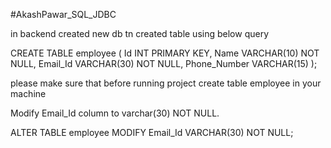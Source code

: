 #AkashPawar_SQL_JDBC

in backend 
created new db
tn
created table using below query

CREATE TABLE employee (
    Id INT PRIMARY KEY,
    Name VARCHAR(10) NOT NULL,
    Email_Id VARCHAR(30) NOT NULL,
    Phone_Number VARCHAR(15)
);


please make sure that before running project create table employee in your machine

Modify Email_Id column to varchar(30) NOT NULL.

ALTER TABLE employee
MODIFY Email_Id VARCHAR(30) NOT NULL;
